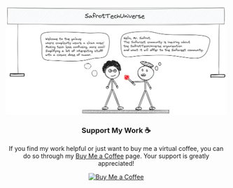 <p align="center">
  <img src="assets/SafrotTechUniverse.png"> 
</p>

<div align="center">

  ### Support My Work ☕

  If you find my work helpful or just want to buy me a virtual coffee, you can do so through my [Buy Me a Coffee](https://www.buymeacoffee.com/safrottechuniverse) page. Your support is greatly appreciated!

  [![Buy Me a Coffee](https://img.shields.io/badge/Buy%20Me%20a%20Coffee-Donate-orange)](https://www.buymeacoffee.com/safrottechuniverse)

</div>
